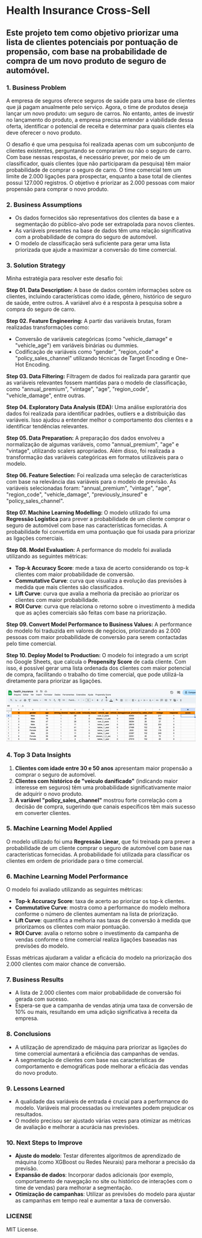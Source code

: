 # Health Insurance Cross-Sell

## Este projeto tem como objetivo priorizar uma lista de clientes potenciais por pontuação de propensão, com base na probabilidade de compra de um novo produto de seguro de automóvel.

### 1. Business Problem
A empresa de seguros oferece seguros de saúde para uma base de clientes que já pagam anualmente pelo serviço. Agora, o time de produtos deseja lançar um novo produto: um seguro de carros. No entanto, antes de investir no lançamento do produto, a empresa precisa entender a viabilidade dessa oferta, identificar o potencial de receita e determinar para quais clientes ela deve oferecer o novo produto.

O desafio é que uma pesquisa foi realizada apenas com um subconjunto de clientes existentes, perguntando se comprariam ou não o seguro de carro. Com base nessas respostas, é necessário prever, por meio de um classificador, quais clientes (que não participaram da pesquisa) têm maior probabilidade de comprar o seguro de carro. O time comercial tem um limite de 2.000 ligações para prospectar, enquanto a base total de clientes possui 127.000 registros. O objetivo é priorizar as 2.000 pessoas com maior propensão para comprar o novo produto.

### 2. Business Assumptions
- Os dados fornecidos são representativos dos clientes da base e a segmentação do público-alvo pode ser extrapolada para novos clientes.
- As variáveis presentes na base de dados têm uma relação significativa com a probabilidade de compra do seguro de automóvel.
- O modelo de classificação será suficiente para gerar uma lista priorizada que ajude a maximizar a conversão do time comercial.

### 3. Solution Strategy
Minha estratégia para resolver este desafio foi:

**Step 01. Data Description:**
A base de dados contém informações sobre os clientes, incluindo características como idade, gênero, histórico de seguro de saúde, entre outros. A variável alvo é a resposta à pesquisa sobre a compra do seguro de carro.

**Step 02. Feature Engineering:**
A partir das variáveis brutas, foram realizadas transformações como:
- Conversão de variáveis categóricas (como "vehicle_damage" e "vehicle_age") em variáveis binárias ou dummies.
- Codificação de variáveis como "gender", "region_code" e "policy_sales_channel" utilizando técnicas de Target Encoding e One-Hot Encoding.

**Step 03. Data Filtering:**
Filtragem de dados foi realizada para garantir que as variáveis relevantes fossem mantidas para o modelo de classificação, como "annual_premium", "vintage", "age", "region_code", "vehicle_damage", entre outras.

**Step 04. Exploratory Data Analysis (EDA):**
Uma análise exploratória dos dados foi realizada para identificar padrões, outliers e a distribuição das variáveis. Isso ajudou a entender melhor o comportamento dos clientes e a identificar tendências relevantes.

**Step 05. Data Preparation:**
A preparação dos dados envolveu a normalização de algumas variáveis, como "annual_premium", "age" e "vintage", utilizando scalers apropriados. Além disso, foi realizada a transformação das variáveis categóricas em formatos utilizáveis para o modelo.

**Step 06. Feature Selection:**
Foi realizada uma seleção de características com base na relevância das variáveis para o modelo de previsão. As variáveis selecionadas foram: "annual_premium", "vintage", "age", "region_code", "vehicle_damage", "previously_insured" e "policy_sales_channel".

**Step 07. Machine Learning Modelling:**
O modelo utilizado foi uma **Regressão Logística** para prever a probabilidade de um cliente comprar o seguro de automóvel com base nas características fornecidas. A probabilidade foi convertida em uma pontuação que foi usada para priorizar as ligações comerciais.

**Step 08. Model Evaluation:**
A performance do modelo foi avaliada utilizando as seguintes métricas:
- **Top-k Accuracy Score**: mede a taxa de acerto considerando os top-k clientes com maior probabilidade de conversão.
- **Commutative Curve**: curva que visualiza a evolução das previsões à medida que mais clientes são classificados.
- **Lift Curve**: curva que avalia a melhoria da precisão ao priorizar os clientes com maior probabilidade.
- **ROI Curve**: curva que relaciona o retorno sobre o investimento à medida que as ações comerciais são feitas com base na priorização.

**Step 09. Convert Model Performance to Business Values:**
A performance do modelo foi traduzida em valores de negócios, priorizando as 2.000 pessoas com maior probabilidade de conversão para serem contactadas pelo time comercial.

**Step 10. Deploy Model to Production:**
O modelo foi integrado a um script no Google Sheets, que calcula o **Propensity Score** de cada cliente. Com isso, é possível gerar uma lista ordenada dos clientes com maior potencial de compra, facilitando o trabalho do time comercial, que pode utilizá-la diretamente para priorizar as ligações.

![Demonstração do meu projeto](images/api_sheets.gif)

### 4. Top 3 Data Insights
1. **Clientes com idade entre 30 e 50 anos** apresentam maior propensão a comprar o seguro de automóvel.
2. **Clientes com histórico de "veículo danificado"** (indicando maior interesse em seguros) têm uma probabilidade significativamente maior de adquirir o novo produto.
3. **A variável "policy_sales_channel"** mostrou forte correlação com a decisão de compra, sugerindo que canais específicos têm mais sucesso em converter clientes.

### 5. Machine Learning Model Applied
O modelo utilizado foi uma **Regressão Linear**, que foi treinada para prever a probabilidade de um cliente comprar o seguro de automóvel com base nas características fornecidas. A probabilidade foi utilizada para classificar os clientes em ordem de prioridade para o time comercial.

### 6. Machine Learning Model Performance
O modelo foi avaliado utilizando as seguintes métricas:
- **Top-k Accuracy Score**: taxa de acerto ao priorizar os top-k clientes.
- **Commutative Curve**: mostra como a performance do modelo melhora conforme o número de clientes aumentam na lista de priorização.
- **Lift Curve**: quantifica a melhoria nas taxas de conversão à medida que priorizamos os clientes com maior pontuação.
- **ROI Curve**: avalia o retorno sobre o investimento da campanha de vendas conforme o time comercial realiza ligações baseadas nas previsões do modelo.

Essas métricas ajudaram a validar a eficácia do modelo na priorização dos 2.000 clientes com maior chance de conversão.

### 7. Business Results
- A lista de 2.000 clientes com maior probabilidade de conversão foi gerada com sucesso.
- Espera-se que a campanha de vendas atinja uma taxa de conversão de 10% ou mais, resultando em uma adição significativa à receita da empresa.

### 8. Conclusions
- A utilização de aprendizado de máquina para priorizar as ligações do time comercial aumentará a eficiência das campanhas de vendas.
- A segmentação de clientes com base nas características de comportamento e demográficas pode melhorar a eficácia das vendas do novo produto.
  
### 9. Lessons Learned
- A qualidade das variáveis de entrada é crucial para a performance do modelo. Variáveis mal processadas ou irrelevantes podem prejudicar os resultados.
- O modelo precisou ser ajustado várias vezes para otimizar as métricas de avaliação e melhorar a acurácia nas previsões.

### 10. Next Steps to Improve
- **Ajuste do modelo**: Testar diferentes algoritmos de aprendizado de máquina (como XGBoost ou Redes Neurais) para melhorar a precisão da previsão.
- **Expansão de dados**: Incorporar dados adicionais (por exemplo, comportamento de navegação no site ou histórico de interações com o time de vendas) para melhorar a segmentação.
- **Otimização de campanhas**: Utilizar as previsões do modelo para ajustar as campanhas em tempo real e aumentar a taxa de conversão.

### LICENSE
MIT License.
